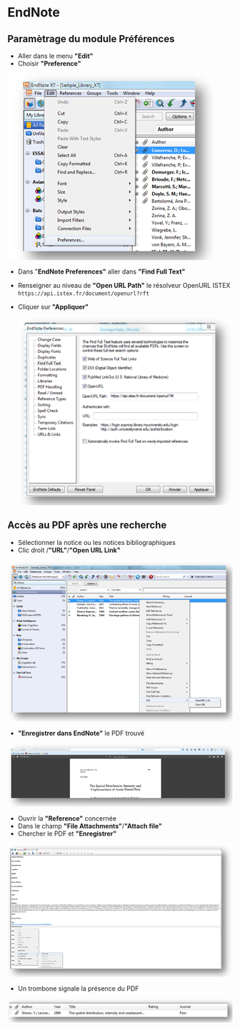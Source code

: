 # EndNote

## Paramètrage du module Préférences

* Aller dans le menu **"Edit"**
* Choisir **"Preference"**

![Sch&#xE9;ma moduleeditEndnote1](../../.gitbook/assets/endnote1.PNG)

* Dans "**EndNote Preferences"** aller dans **"Find Full Text"**
* Renseigner au niveau de **"Open URL Path"** le résolveur OpenURL ISTEX `https://api.istex.fr/document/openurl?rft`
* Cliquer sur **"Appliquer"**

  ![Sch&#xE9;ma moduleprefEndNote2](../../.gitbook/assets/endnote2.PNG)

## Accès au PDF après une recherche

* Sélectionner la notice ou les notices bibliographiques
* Clic droit /**"URL"**/**"Open URL Link"**

![Sch&#xE9;ma modulebibEndNote3](../../.gitbook/assets/endnote3.PNG)

* **"Enregistrer dans EndNote"** le PDF trouvé

![Sch&#xE9;ma modulenoticeEndNote4](../../.gitbook/assets/endnote4.PNG)

* Ouvrir la **"Reference"** concernée
* Dans le champ **"File Attachments"**/**"Attach file"**
* Chercher le PDF et **"Enregistrer"**

![Sch&#xE9;ma modulenoticebibEndNote5](../../.gitbook/assets/endnote5.PNG)

* Un trombone signale la présence du PDF

![Sch&#xE9;ma modulefichierEndNote6](../../.gitbook/assets/endnote6.PNG)

